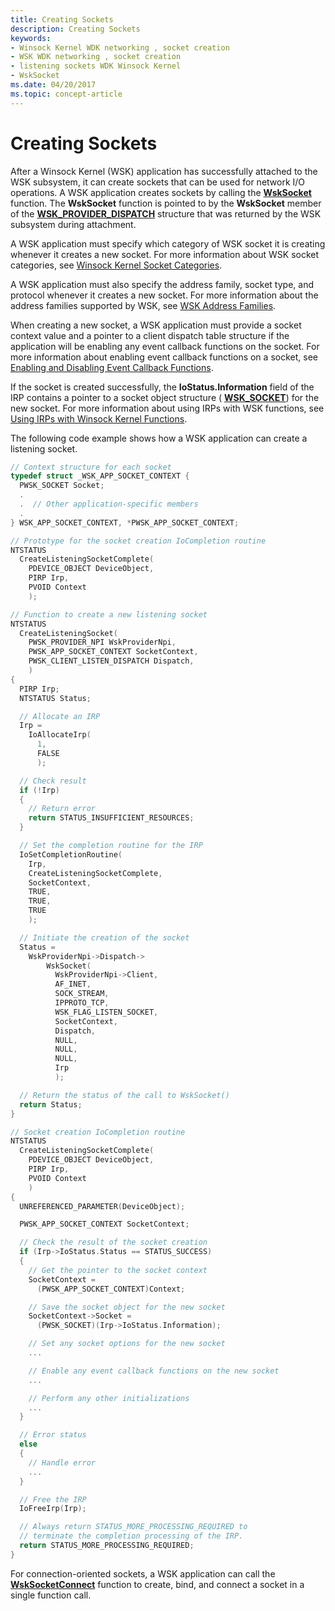 ```yaml
---
title: Creating Sockets
description: Creating Sockets
keywords:
- Winsock Kernel WDK networking , socket creation
- WSK WDK networking , socket creation
- listening sockets WDK Winsock Kernel
- WskSocket
ms.date: 04/20/2017
ms.topic: concept-article
---
```


# Creating Sockets


After a Winsock Kernel (WSK) application has successfully attached to the WSK subsystem, it can create sockets that can be used for network I/O operations. A WSK application creates sockets by calling the [**WskSocket**](/windows-hardware/drivers/ddi/wsk/nc-wsk-pfn_wsk_socket) function. The **WskSocket** function is pointed to by the **WskSocket** member of the [**WSK\_PROVIDER\_DISPATCH**](/windows-hardware/drivers/ddi/wsk/ns-wsk-_wsk_provider_dispatch) structure that was returned by the WSK subsystem during attachment.

A WSK application must specify which category of WSK socket it is creating whenever it creates a new socket. For more information about WSK socket categories, see [Winsock Kernel Socket Categories](winsock-kernel-socket-categories.md).

A WSK application must also specify the address family, socket type, and protocol whenever it creates a new socket. For more information about the address families supported by WSK, see [WSK Address Families](ws2def-h.md).

When creating a new socket, a WSK application must provide a socket context value and a pointer to a client dispatch table structure if the application will be enabling any event callback functions on the socket. For more information about enabling event callback functions on a socket, see [Enabling and Disabling Event Callback Functions](enabling-and-disabling-event-callback-functions.md).

If the socket is created successfully, the **IoStatus.Information** field of the IRP contains a pointer to a socket object structure ( [**WSK\_SOCKET**](/windows-hardware/drivers/ddi/wsk/ns-wsk-_wsk_socket)) for the new socket. For more information about using IRPs with WSK functions, see [Using IRPs with Winsock Kernel Functions](using-irps-with-winsock-kernel-functions.md).

The following code example shows how a WSK application can create a listening socket.

```C++
// Context structure for each socket
typedef struct _WSK_APP_SOCKET_CONTEXT {
  PWSK_SOCKET Socket;
  .
  .  // Other application-specific members
  .
} WSK_APP_SOCKET_CONTEXT, *PWSK_APP_SOCKET_CONTEXT;

// Prototype for the socket creation IoCompletion routine
NTSTATUS
  CreateListeningSocketComplete(
    PDEVICE_OBJECT DeviceObject,
    PIRP Irp,
    PVOID Context
    );

// Function to create a new listening socket
NTSTATUS
  CreateListeningSocket(
    PWSK_PROVIDER_NPI WskProviderNpi,
    PWSK_APP_SOCKET_CONTEXT SocketContext,
    PWSK_CLIENT_LISTEN_DISPATCH Dispatch,
    )
{
  PIRP Irp;
  NTSTATUS Status;

  // Allocate an IRP
  Irp =
    IoAllocateIrp(
      1,
      FALSE
      );

  // Check result
  if (!Irp)
  {
    // Return error
    return STATUS_INSUFFICIENT_RESOURCES;
  }

  // Set the completion routine for the IRP
  IoSetCompletionRoutine(
    Irp,
    CreateListeningSocketComplete,
    SocketContext,
    TRUE,
    TRUE,
    TRUE
    );

  // Initiate the creation of the socket
  Status =
    WskProviderNpi->Dispatch->
        WskSocket(
          WskProviderNpi->Client,
          AF_INET,
          SOCK_STREAM,
          IPPROTO_TCP,
          WSK_FLAG_LISTEN_SOCKET,
          SocketContext,
          Dispatch,
          NULL,
          NULL,
          NULL,
          Irp
          );

  // Return the status of the call to WskSocket()
  return Status;
}

// Socket creation IoCompletion routine
NTSTATUS
  CreateListeningSocketComplete(
    PDEVICE_OBJECT DeviceObject,
    PIRP Irp,
    PVOID Context
    )
{
  UNREFERENCED_PARAMETER(DeviceObject);

  PWSK_APP_SOCKET_CONTEXT SocketContext;

  // Check the result of the socket creation
  if (Irp->IoStatus.Status == STATUS_SUCCESS)
  {
    // Get the pointer to the socket context
    SocketContext =
      (PWSK_APP_SOCKET_CONTEXT)Context;

    // Save the socket object for the new socket
    SocketContext->Socket =
      (PWSK_SOCKET)(Irp->IoStatus.Information);

    // Set any socket options for the new socket
    ...

    // Enable any event callback functions on the new socket
    ...

    // Perform any other initializations
    ...
  }

  // Error status
  else
  {
    // Handle error
    ...
  }

  // Free the IRP
  IoFreeIrp(Irp);

  // Always return STATUS_MORE_PROCESSING_REQUIRED to
  // terminate the completion processing of the IRP.
  return STATUS_MORE_PROCESSING_REQUIRED;
}
```

For connection-oriented sockets, a WSK application can call the [**WskSocketConnect**](/windows-hardware/drivers/ddi/wsk/nc-wsk-pfn_wsk_socket_connect) function to create, bind, and connect a socket in a single function call.

 

